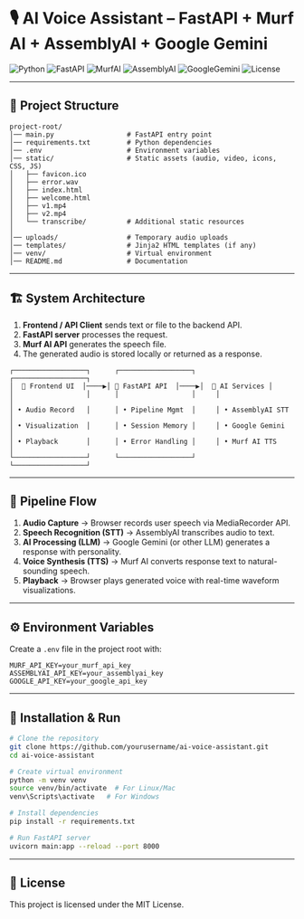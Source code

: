 # 🎙 AI Voice Assistant – FastAPI + Murf AI + AssemblyAI + Google Gemini

![Python](https://img.shields.io/badge/Python-3.10-blue)
![FastAPI](https://img.shields.io/badge/FastAPI-🚀-green)
![MurfAI](https://img.shields.io/badge/Murf%20AI-TTS-orange)
![AssemblyAI](https://img.shields.io/badge/AssemblyAI-STT-yellow)
![GoogleGemini](https://img.shields.io/badge/Google-Gemini-lightblue)
![License](https://img.shields.io/badge/License-MIT-purple)

---

## 📂 Project Structure
```
project-root/
│── main.py                  # FastAPI entry point
│── requirements.txt         # Python dependencies
│── .env                     # Environment variables
│── static/                  # Static assets (audio, video, icons, CSS, JS)
│   ├── favicon.ico
│   ├── error.wav
│   ├── index.html
│   ├── welcome.html
│   ├── v1.mp4
│   ├── v2.mp4
│   └── transcribe/          # Additional static resources
│
│── uploads/                 # Temporary audio uploads
│── templates/               # Jinja2 HTML templates (if any)
│── venv/                    # Virtual environment
│── README.md                # Documentation
```

---

## 🏗 System Architecture
1. **Frontend / API Client** sends text or file to the backend API.
2. **FastAPI server** processes the request.
3. **Murf AI API** generates the speech file.
4. The generated audio is stored locally or returned as a response.

```
┌──────────────────┐      ┌──────────────────┐     ┌──────────────────┐
│  🎤 Frontend UI  │────▶│ 🚀 FastAPI API  │────▶│  🧠 AI Services │
│                  │      │                  │     │                  │
│ • Audio Record   │      │ • Pipeline Mgmt  │     │ • AssemblyAI STT │
│ • Visualization  │      │ • Session Memory │     │ • Google Gemini  │
│ • Playback       │      │ • Error Handling │     │ • Murf AI TTS    │
└──────────────────┘      └──────────────────┘     └──────────────────┘
```

---

## 🔄 Pipeline Flow
1. **Audio Capture** → Browser records user speech via MediaRecorder API.
2. **Speech Recognition (STT)** → AssemblyAI transcribes audio to text.
3. **AI Processing (LLM)** → Google Gemini (or other LLM) generates a response with personality.
4. **Voice Synthesis (TTS)** → Murf AI converts response text to natural-sounding speech.
5. **Playback** → Browser plays generated voice with real-time waveform visualizations.

---

## ⚙ Environment Variables
Create a `.env` file in the project root with:
```
MURF_API_KEY=your_murf_api_key
ASSEMBLYAI_API_KEY=your_assemblyai_key
GOOGLE_API_KEY=your_google_api_key
```

---

## 🚀 Installation & Run
```bash
# Clone the repository
git clone https://github.com/yourusername/ai-voice-assistant.git
cd ai-voice-assistant

# Create virtual environment
python -m venv venv
source venv/bin/activate  # For Linux/Mac
venv\Scripts\activate   # For Windows

# Install dependencies
pip install -r requirements.txt

# Run FastAPI server
uvicorn main:app --reload --port 8000
```

---

## 📜 License
This project is licensed under the MIT License.
